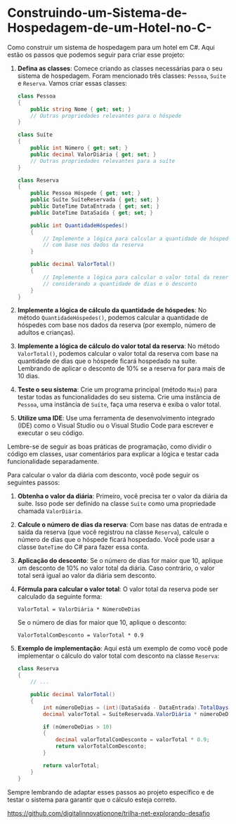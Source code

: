 # Construindo-um-Sistema-de-Hospedagem-de-um-Hotel-no-C-
Como construir um sistema de hospedagem para um hotel em C#. Aqui estão os passos que podemos seguir para criar esse projeto:

1. **Defina as classes**:
   Comece criando as classes necessárias para o seu sistema de hospedagem. Foram mencionado três classes: `Pessoa`, `Suíte` e `Reserva`. Vamos criar essas classes:

   ```csharp
   class Pessoa
   {
       public string Nome { get; set; }
       // Outras propriedades relevantes para o hóspede
   }

   class Suíte
   {
       public int Número { get; set; }
       public decimal ValorDiária { get; set; }
       // Outras propriedades relevantes para a suíte
   }

   class Reserva
   {
       public Pessoa Hóspede { get; set; }
       public Suíte SuíteReservada { get; set; }
       public DateTime DataEntrada { get; set; }
       public DateTime DataSaída { get; set; }

       public int QuantidadeHóspedes()
       {
           // Implemente a lógica para calcular a quantidade de hóspedes
           // com base nos dados da reserva
       }

       public decimal ValorTotal()
       {
           // Implemente a lógica para calcular o valor total da reserva
           // considerando a quantidade de dias e o desconto
       }
   }
   ```

2. **Implemente a lógica de cálculo da quantidade de hóspedes**:
   No método `QuantidadeHóspedes()`, podemos calcular a quantidade de hóspedes com base nos dados da reserva (por exemplo, número de adultos e crianças).

3. **Implemente a lógica de cálculo do valor total da reserva**:
   No método `ValorTotal()`, podemos calcular o valor total da reserva com base na quantidade de dias que o hóspede ficará hospedado na suíte. Lembrando de aplicar o desconto de 10% se a reserva for para mais de 10 dias.

4. **Teste o seu sistema**:
   Crie um programa principal (método `Main`) para testar todas as funcionalidades do seu sistema. Crie uma instância de `Pessoa`, uma instância de `Suíte`, faça uma reserva e exiba o valor total.

5. **Utilize uma IDE**:
   Use uma ferramenta de desenvolvimento integrado (IDE) como o Visual Studio ou o Visual Studio Code para escrever e executar o seu código.

Lembre-se de seguir as boas práticas de programação, como dividir o código em classes, usar comentários para explicar a lógica e testar cada funcionalidade separadamente.

Para calcular o valor da diária com desconto, você pode seguir os seguintes passos:

1. **Obtenha o valor da diária**:
   Primeiro, você precisa ter o valor da diária da suíte. Isso pode ser definido na classe `Suíte` como uma propriedade chamada `ValorDiária`.

2. **Calcule o número de dias da reserva**:
   Com base nas datas de entrada e saída da reserva (que você registrou na classe `Reserva`), calcule o número de dias que o hóspede ficará hospedado. Você pode usar a classe `DateTime` do C# para fazer essa conta.

3. **Aplicação do desconto**:
   Se o número de dias for maior que 10, aplique um desconto de 10% no valor total da diária. Caso contrário, o valor total será igual ao valor da diária sem desconto.

4. **Fórmula para calcular o valor total**:
   O valor total da reserva pode ser calculado da seguinte forma:
   ```
   ValorTotal = ValorDiária * NúmeroDeDias
   ```
   Se o número de dias for maior que 10, aplique o desconto:
   ```
   ValorTotalComDesconto = ValorTotal * 0.9
   ```

5. **Exemplo de implementação**:
   Aqui está um exemplo de como você pode implementar o cálculo do valor total com desconto na classe `Reserva`:

   ```csharp
   class Reserva
   {
       // ...

       public decimal ValorTotal()
       {
           int númeroDeDias = (int)(DataSaída - DataEntrada).TotalDays;
           decimal valorTotal = SuíteReservada.ValorDiária * númeroDeDias;

           if (númeroDeDias > 10)
           {
               decimal valorTotalComDesconto = valorTotal * 0.9;
               return valorTotalComDesconto;
           }

           return valorTotal;
       }
   }
   ```

Sempre lembrando de adaptar esses passos ao projeto específico e de testar o sistema para garantir que o cálculo esteja correto.

https://github.com/digitalinnovationone/trilha-net-explorando-desafio
